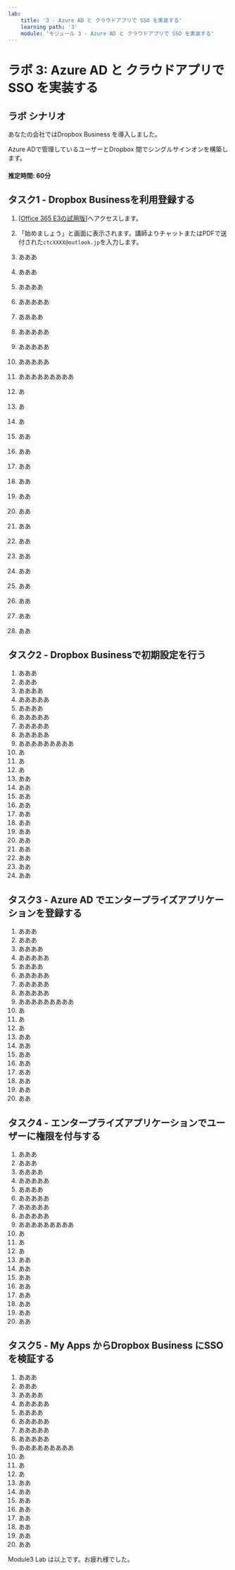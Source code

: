 ```yaml
---
lab:
    title: '3 - Azure AD と クラウドアプリで SSO を実装する'
    learning path: '3'
    module: 'モジュール 3 - Azure AD と クラウドアプリで SSO を実装する'
---
```


# ラボ 3: Azure AD と クラウドアプリで SSO を実装する

## ラボ シナリオ

あなたの会社ではDropbox Business を導入しました。

Azure ADで管理しているユーザーとDropbox 間でシングルサインオンを構築します。



#### 推定時間: 60分

## タスク1 - Dropbox Businessを利用登録する

1. [[Office 365 E3の試用版](https://go.microsoft.com/fwlink/p/?LinkID=403802&clcid=0x411&culture=ja-jp&country=JP )]へアクセスします。

2. 「始めましょう」と画面に表示されます。講師よりチャットまたはPDFで送付された`ctcXXXX@outlook.jp`を入力します。

3. あああ

4. あああ

5. ああああ

6. あああああ

7. ああああ

8. あああああ

9. あああああ

10. あああああ

11. あああああああああ

12. あ

13. あ

14. あ

15. ああ

16. ああ

17. ああ

18. ああ

19. ああ

20. ああ

21. ああ

22. ああ

23. ああ

24. ああ

25. ああ

26. ああ

27. ああ

28. ああ

    



## タスク2 - Dropbox Businessで初期設定を行う

1. あああ
2. あああ
3. ああああ
4. あああああ
5. ああああ
6. あああああ
7. あああああ
8. あああああ
9. あああああああああ
10. あ
11. あ
12. あ
13. ああ
14. ああ
15. ああ
16. ああ
17. ああ
18. ああ
19. ああ
20. ああ
21. ああ
22. ああ
23. ああ
24. ああ



## タスク3 - Azure AD でエンタープライズアプリケーションを登録する

1. あああ
2. あああ
3. ああああ
4. あああああ
5. ああああ
6. あああああ
7. あああああ
8. あああああ
9. あああああああああ
10. あ
11. あ
12. あ
13. ああ
14. ああ
15. ああ
16. ああ
17. ああ
18. ああ
19. ああ
20. ああ



## タスク4 - エンタープライズアプリケーションでユーザーに権限を付与する

1. あああ
2. あああ
3. ああああ
4. あああああ
5. ああああ
6. あああああ
7. あああああ
8. あああああ
9. あああああああああ
10. あ
11. あ
12. あ
13. ああ
14. ああ
15. ああ
16. ああ
17. ああ
18. ああ
19. ああ
20. ああ



## タスク5 - My Apps からDropbox Business にSSOを検証する

1. あああ
2. あああ
3. ああああ
4. あああああ
5. ああああ
6. あああああ
7. あああああ
8. あああああ
9. あああああああああ
10. あ
11. あ
12. あ
13. ああ
14. ああ
15. ああ
16. ああ
17. ああ
18. ああ
19. ああ
20. ああ



Module3 Lab は以上です。お疲れ様でした。
